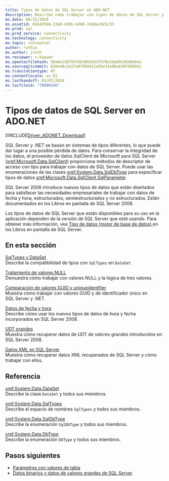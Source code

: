 ```yaml
---
title: Tipos de datos de SQL Server en ADO.NET
description: Describe cómo trabajar con tipos de datos de SQL Server y cómo interactúan con los tipos de datos de .NET.
ms.date: 08/15/2019
ms.assetid: 81b43550-23e8-43bb-b460-7eb8ac825c33
ms.prod: sql
ms.prod_service: connectivity
ms.technology: connectivity
ms.topic: conceptual
author: rothja
ms.author: jroth
ms.reviewer: v-kaywon
ms.openlocfilehash: 50a6e158f5678b30028337b70e1da6914038e64a
ms.sourcegitcommit: 610e49c3e1fa97056611a85e31e06ab30fd866b1
ms.translationtype: HT
ms.contentlocale: es-ES
ms.lasthandoff: 03/07/2020
ms.locfileid: "78896540"
---
```

# <a name="sql-server-data-types-and-adonet"></a>Tipos de datos de SQL Server en ADO.NET

[!INCLUDE[Driver_ADONET_Download](../../../includes/driver_adonet_download.md)]

SQL Server y .NET se basan en sistemas de tipos diferentes, lo que puede dar lugar a una posible pérdida de datos. Para conservar la integridad de los datos, el proveedor de datos SqlClient de Microsoft para SQL Server (<xref:Microsoft.Data.SqlClient>) proporciona métodos de descriptor de acceso con tipo para trabajar con datos de SQL Server. Puede usar las enumeraciones de las clases <xref:System.Data.SqlDbType> para especificar tipos de datos <xref:Microsoft.Data.SqlClient.SqlParameter>.  
  
SQL Server 2008 introduce nuevos tipos de datos que están diseñados para satisfacer las necesidades empresariales de trabajar con datos de fecha y hora, estructurados, semiestructurados y no estructurados. Están documentados en los Libros en pantalla de SQL Server 2008.  
  
Los tipos de datos de SQL Server que están disponibles para su uso en la aplicación dependen de la versión de SQL Server que esté usando. Para obtener más información, vea [Tipo de datos (motor de base de datos) ](https://go.microsoft.com/fwlink/?LinkID=107468) en los Libros en pantalla de SQL Server.
  
## <a name="in-this-section"></a>En esta sección  
[SqlTypes y DataSet](sqltypes-dataset.md)  
Describe la compatibilidad de tipos con `SqlTypes` en `DataSet`.  
  
[Tratamiento de valores NULL](handle-null-values.md)  
Demuestra cómo trabajar con valores NULL y la lógica de tres valores.  
  
[Comparación de valores GUID y uniqueidentifier](compare-guid-uniqueidentifier-values.md)  
Muestra cómo trabajar con valores GUID y de identificador único en SQL Server y .NET.  
  
[Datos de fecha y hora](date-time-data.md)  
Describe cómo usar los nuevos tipos de datos de hora y fecha incorporados en SQL Server 2008.  
  
[UDT grandes](large-udts.md)  
Muestra cómo recuperar datos de UDT de valores grandes introducidos en SQL Server 2008.  
  
[Datos XML en SQL Server](xml-data-sql-server.md)  
Muestra cómo recuperar datos XML recuperados de SQL Server y cómo trabajar con ellos.  
  
## <a name="reference"></a>Referencia  
<xref:System.Data.DataSet>  
Describe la clase `DataSet` y todos sus miembros.  
  
<xref:System.Data.SqlTypes>  
Describe el espacio de nombres `SqlTypes` y todos sus miembros.  
  
<xref:System.Data.SqlDbType>  
Describe la enumeración `SqlDbType` y todos sus miembros.  
  
<xref:System.Data.DbType>  
Describe la enumeración `DbType` y todos sus miembros.  
  
## <a name="next-steps"></a>Pasos siguientes
- [Parámetros con valores de tabla](table-valued-parameters.md)
- [Datos binarios y datos de valores grandes de SQL Server](sql-server-binary-large-value-data.md)
